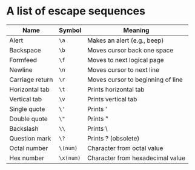 # A list of escape sequences

 | Name            | Symbol    | Meaning                                  |
|-----------------|-----------|------------------------------------------|
| Alert           | `\a`      | Makes an alert (e.g., beep)              |
| Backspace       | `\b`      | Moves cursor back one space              |
| Formfeed        | `\f`      | Moves to next logical page               |
| Newline         | `\n`      | Moves cursor to next line                |
| Carriage return | `\r`     | Moves cursor to beginning of line       |
| Horizontal tab  | `\t`      | Prints horizontal tab                    |
| Vertical tab    | `\v`      | Prints vertical tab                      |
| Single quote    | `\'`      | Prints '                                 |
| Double quote    | `\"`      | Prints "                                 |
| Backslash       | `\\`      | Prints \                                 |
| Question mark   | `\?`      | Prints ? (obsolete)                     |
| Octal number    | `\(num)`  | Character from octal value               |
| Hex number      | `\x(num)` | Character from hexadecimal value        |
